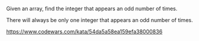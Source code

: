 Given an array, find the integer that appears an odd number of times.

There will always be only one integer that appears an odd number of times.

https://www.codewars.com/kata/54da5a58ea159efa38000836
